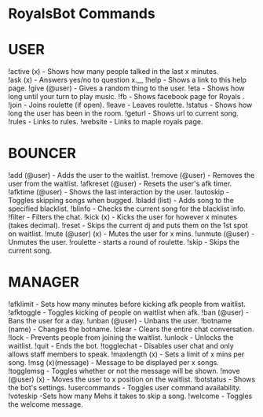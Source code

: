 RoyalsBot Commands
======================

USER
===========
!active (x) - Shows how many people talked in the last x minutes.<br>
!ask (x) - Answers yes/no to question x.__
!help - Shows a link to this help page.
!give (@user) - Gives a random thing to the user. 
!eta - Shows how long until your turn to play music.
!fb - Shows facebook page for Royals . 
!join - Joins roulette (if open).
!leave - Leaves roulette.
!status - Shows how long the user has been in the room.
!geturl - Shows url to current song.
!rules - Links to rules.
!website - Links to maple royals page.

BOUNCER
===========
!add (@user) - Adds the user to the waitlist. 
!remove (@user) - Removes the user from the waitlist. 
!afkreset (@user) - Resets the user's afk timer. 
!afktime (@user) - Shows the last interaction by the user.
!autoskip - Toggles skipping songs when bugged.
!bladd (list) - Adds song to the specified blacklist.
!blinfo - Checks the current song for the blacklist info.
!filter -  Filters the chat.
!kick (x) - Kicks the user for however x minutes (takes decimal). 
!reset - Skips the current dj and puts them on the 1st spot on waitlist. 
!mute (@user) (x) - Mutes the user for x mins.
!unmute (@user) - Unmutes the user.
!roulette - starts a round of roulette.
!skip - Skips the current song.


MANAGER
===========
!afklimit - Sets how many minutes before kicking afk people from waitlist.
!afktoggle - Toggles kicking of people on waitlist when afk.
!ban (@user) - Bans the user for a day.
!unban (@user) - Unbans the user.
!botname (name) - Changes the botname.
!clear - Clears the entire chat conversation.
!lock - Prevents people from joining the waitlist.
!unlock - Unlocks the waitlist.
!quit - Ends the bot.
!togglechat - Disables user chat and only allows staff members to speak. 
!maxlength (x) - Sets a limit of x mins per song. 
!msg (x)(message) - Message to be displayed per x songs.
!togglemsg - Toggles whether or not the message will be shown.
!move (@user) (x) - Moves the user to x position on the waitlist. 
!botstatus - Shows the bot's settings.
!usercommands - Toggles user command availability.
!voteskip -Sets how many Mehs it takes to skip a song.
!welcome - Toggles the welcome message.
